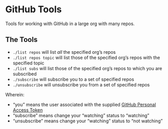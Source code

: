 # GitHub Tools

Tools for working with GitHub in a large org with many repos.

## The Tools

* `./list repos` will list _all_ the specified org’s repos
* `./list repos topic` will list those of the specified org’s repos with the specified topic
* `./list subs` will list those of the specified org’s repos to which you are subscribed
* `./subscribe` will subscribe you to a set of specified repos
* `./unsubscribe` will unsubscribe you from a set of specified repos

Wherein:

* “you” means the user associated with the supplied [GitHub Personal Access Token](https://help.github.com/articles/creating-a-personal-access-token-for-the-command-line/)
* “subscribe” means change your “watching” status to “watching”
* “unsubscribe” means change your “watching” status to “not watching”

